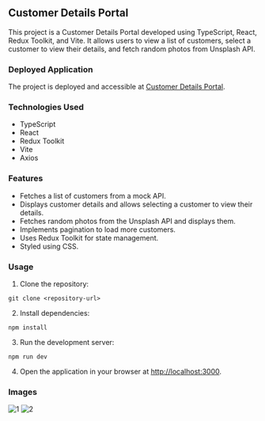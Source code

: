 ## Customer Details Portal

This project is a Customer Details Portal developed using TypeScript, React, Redux Toolkit, and Vite. It allows users to view a list of customers, select a customer to view their details, and fetch random photos from Unsplash API.

### Deployed Application

The project is deployed and accessible at [Customer Details Portal](https://cubehq-ai.vercel.app/).

### Technologies Used

- TypeScript
- React
- Redux Toolkit
- Vite
- Axios

### Features

- Fetches a list of customers from a mock API.
- Displays customer details and allows selecting a customer to view their details.
- Fetches random photos from the Unsplash API and displays them.
- Implements pagination to load more customers.
- Uses Redux Toolkit for state management.
- Styled using CSS.

### Usage

1. Clone the repository:

```
git clone <repository-url>
```

2. Install dependencies:

```
npm install
```

3. Run the development server:

```
npm run dev
```

4. Open the application in your browser at [http://localhost:3000](http://localhost:3000).

### Images

![1](https://github.com/divyam751/cubehq.ai/assets/125983433/ca56384e-a267-46e2-8325-8d47e8c24a7d)
![2](https://github.com/divyam751/cubehq.ai/assets/125983433/a1f0503f-f5f7-47a0-9236-710473a52582)
